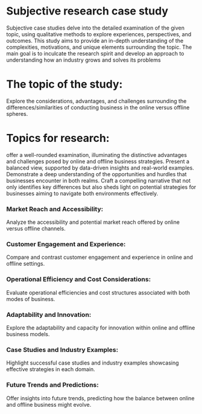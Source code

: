 # Subjective research case study
Subjective case studies delve into the detailed examination of the given topic, using qualitative methods to explore experiences, perspectives, and outcomes. This study aims to provide an in-depth understanding of the complexities, motivations, and unique elements surrounding the topic. The main goal is to inculcate the research spirit and develop an approach to understanding how an industry grows and solves its problems
# The topic of the study:
Explore the considerations, advantages, and challenges surrounding the differences/similarities of conducting business in the online versus offline spheres.
# Topics for research:
offer a well-rounded examination, illuminating the distinctive advantages and challenges posed by online and offline business strategies. Present a balanced view, supported by data-driven insights and real-world examples. Demonstrate a deep understanding of the opportunities and hurdles that businesses encounter in both realms. Craft a compelling narrative that not only identifies key differences but also sheds light on potential strategies for businesses aiming to navigate both environments effectively.

### Market Reach and Accessibility: 
Analyze the accessibility and potential market reach offered by online versus offline channels.
### Customer Engagement and Experience: 
Compare and contrast customer engagement and experience in online and offline settings.
### Operational Efficiency and Cost Considerations: 
Evaluate operational efficiencies and cost structures associated with both modes of business.
### Adaptability and Innovation: 
Explore the adaptability and capacity for innovation within online and offline business models.
### Case Studies and Industry Examples: 
Highlight successful case studies and industry examples showcasing effective strategies in each domain.
### Future Trends and Predictions: 
Offer insights into future trends, predicting how the balance between online and offline business might evolve.
